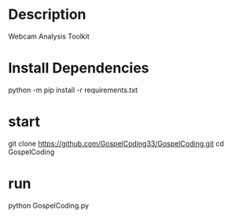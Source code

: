 # Description 
Webcam Analysis Toolkit 

# Install Dependencies 
python -m pip install -r requirements.txt 

# start
git clone https://github.com/GospelCoding33/GospelCoding.git
cd GospelCoding

# run
python GospelCoding.py


